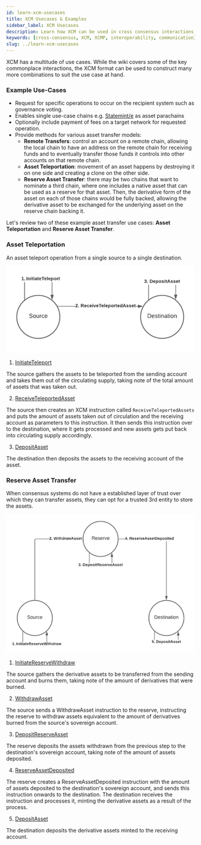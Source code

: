 ```yaml
---
id: learn-xcm-usecases
title: XCM Usecases & Examples
sidebar_label: XCM Usecases
description: Learn how XCM can be used in cross consensus interactions.
keywords: [cross-consensus, XCM, XCMP, interoperability, communication]
slug: ../learn-xcm-usecases
---
```


XCM has a multitude of use cases. While the wiki covers some of the key commonplace interactions,
the XCM format can be used to construct many more combinations to suit the use case at hand.

### Example Use-Cases

- Request for specific operations to occur on the recipient system such as governance voting.
- Enables single use-case chains e.g. [Statemint/e](learn-statemint.md) as asset parachains
- Optionally include payment of fees on a target network for requested operation.
- Provide methods for various asset transfer models:
  - **Remote Transfers**: control an account on a remote chain, allowing the local chain to have an
    address on the remote chain for receiving funds and to eventually transfer those funds it
    controls into other accounts on that remote chain.
  - **Asset Teleportation**: movement of an asset happens by destroying it on one side and creating
    a clone on the other side.
  - **Reserve Asset Transfer**: there may be two chains that want to nominate a third chain, where
    one includes a native asset that can be used as a reserve for that asset. Then, the derivative
    form of the asset on each of those chains would be fully backed, allowing the derivative asset
    to be exchanged for the underlying asset on the reserve chain backing it.

Let's review two of these example asset transfer use cases: **Asset Teleportation** and **Reserve
Asset Transfer**.

### Asset Teleportation

An asset teleport operation from a single source to a single destination.

![Diagram of the usage flow while teleporting assets](../assets/cross-consensus/xcm-asset-teleportation.png)

1. [InitiateTeleport](https://github.com/paritytech/xcm-format#initiateteleport)

The source gathers the assets to be teleported from the sending account and takes them out of the
circulating supply, taking note of the total amount of assets that was taken out.

2. [ReceiveTeleportedAsset](https://github.com/paritytech/xcm-format#receiveteleportedasset)

The source then creates an XCM instruction called `ReceiveTeleportedAssets` and puts the amount of
assets taken out of circulation and the receiving account as parameters to this instruction. It then
sends this instruction over to the destination, where it gets processed and new assets gets put back
into circulating supply accordingly.

3. [DepositAsset](https://github.com/paritytech/xcm-format#depositasset)

The destination then deposits the assets to the receiving account of the asset.

### Reserve Asset Transfer

When consensus systems do not have a established layer of trust over which they can transfer assets,
they can opt for a trusted 3rd entity to store the assets.

![xcm-reserve-asset-transfer](../assets/cross-consensus/xcm-reserve-asset-transfer.png)

1. [InitiateReserveWithdraw](https://github.com/paritytech/xcm-format#initiatereservewithdraw)

The source gathers the derivative assets to be transferred from the sending account and burns them,
taking note of the amount of derivatives that were burned.

2. [WithdrawAsset](https://github.com/paritytech/xcm-format#withdrawasset)

The source sends a WithdrawAsset instruction to the reserve, instructing the reserve to withdraw
assets equivalent to the amount of derivatives burned from the source's sovereign account.

3. [DepositReserveAsset](https://github.com/paritytech/xcm-format#depositreserveasset)

The reserve deposits the assets withdrawn from the previous step to the destination's sovereign
account, taking note of the amount of assets deposited.

4. [ReserveAssetDeposited](https://github.com/paritytech/xcm-format#reserveassetdeposited)

The reserve creates a ReserveAssetDeposited instruction with the amount of assets deposited to the
destination's sovereign account, and sends this instruction onwards to the destination. The
destination receives the instruction and processes it, minting the derivative assets as a result of
the process.

5. [DepositAsset](https://github.com/paritytech/xcm-format#depositasset)

The destination deposits the derivative assets minted to the receiving account.
